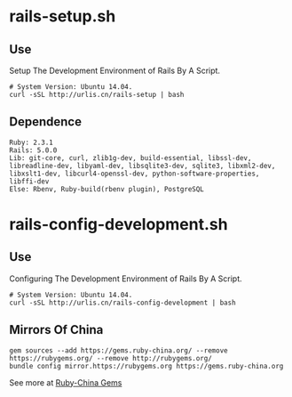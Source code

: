 # rails-setup.sh
## Use
Setup The Development Environment of Rails By A Script.
```
# System Version: Ubuntu 14.04.
curl -sSL http://urlis.cn/rails-setup | bash
```
## Dependence
```
Ruby: 2.3.1
Rails: 5.0.0
Lib: git-core, curl, zlib1g-dev, build-essential, libssl-dev, libreadline-dev, libyaml-dev, libsqlite3-dev, sqlite3, libxml2-dev, libxslt1-dev, libcurl4-openssl-dev, python-software-properties, libffi-dev
Else: Rbenv, Ruby-build(rbenv plugin), PostgreSQL
```

# rails-config-development.sh
## Use
Configuring The Development Environment of Rails By A Script.
```
# System Version: Ubuntu 14.04.
curl -sSL http://urlis.cn/rails-config-development | bash
```
## Mirrors Of China
```
gem sources --add https://gems.ruby-china.org/ --remove https://rubygems.org/ --remove http://rubygems.org/
bundle config mirror.https://rubygems.org https://gems.ruby-china.org
```
See more at [Ruby-China Gems](https://gems.ruby-china.org/)
